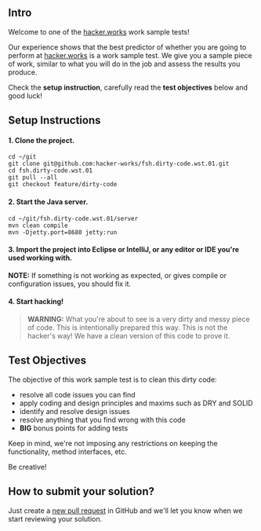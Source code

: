## Intro

Welcome to one of the [hacker.works][hacker.works] work sample tests!

Our experience shows that the best predictor of whether you are going to perform at [hacker.works][hacker.works] is a work sample test. We give you a sample piece of work, similar to what you will do in the job and assess the results you produce.

Check the **setup instruction**, carefully read the **test objectives** below and good luck!

## Setup Instructions

#### 1. Clone the project.

    cd ~/git
    git clone git@github.com:hacker-works/fsh.dirty-code.wst.01.git
    cd fsh.dirty-code.wst.01
    git pull --all
    git checkout feature/dirty-code

#### 2. Start the Java server.

    cd ~/git/fsh.dirty-code.wst.01/server
    mvn clean compile
    mvn -Djetty.port=8680 jetty:run

#### 3. Import the project into Eclipse or IntelliJ, or any editor or IDE you're used working with.

**NOTE:** If something is not working as expected, or gives compile or configuration issues, you should fix it. 

#### 4. Start hacking! 


> **WARNING:** What you're about to see is a very dirty and messy piece of code. This is intentionally prepared this way. This is not the hacker's way! We have a clean version of this code to prove it. 

## Test Objectives

The objective of this work sample test is to clean this dirty code:

* resolve all code issues you can find
* apply coding and design principles and maxims such as DRY and SOLID
* identify and resolve design issues
* resolve anything that you find wrong with this code 
* **BIG** bonus points for adding tests

Keep in mind, we're not imposing any restrictions on keeping the functionality, method interfaces, etc. 

Be creative!

## How to submit your solution?

Just create a [new pull request][github.pull] in GitHub and we'll let you know when we start reviewing your solution. 

[hacker.works]: http://hacker.works
[github.pull]: https://github.com/hacker-works/fsh.dirty-code.wst.01/pulls
